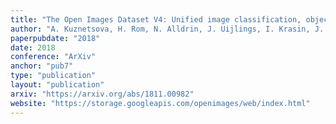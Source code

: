 ```yaml
---
title: "The Open Images Dataset V4: Unified image classification, object detection, and visual relationship detection at scale"
author: "A. Kuznetsova, H. Rom, N. Alldrin, J. Uijlings, I. Krasin, J. Pont-Tuset, S. Kamali, S. Popov, M. Malloci, T. Duerig, V. Ferrari"
paperpubdate: "2018"
date: 2018
conference: "ArXiv"
anchor: "pub7"
type: "publication"
layout: "publication"
arxiv: "https://arxiv.org/abs/1811.00982"
website: "https://storage.googleapis.com/openimages/web/index.html"
---
```

